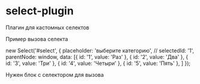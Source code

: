 # select-plugin
Плагин для кастомных селектов


Пример вызова селекта

new Select('#select', {
  placeholder: 'выберите категорию',
  // selectedId: '1',
  parentNode: window,
  data: [{
      id: '1',
      value: 'Раз'
    },
    {
      id: '2',
      value: 'Два'
    },
    {
      id: '3',
      value: 'Три'
    },
    {
      id: '4',
      value: 'Четыри'
    },
    {
      id: '5',
      value: 'Пять'
    },
  ]
});


Нужен блок с селектором для вызова

<div id="select"></div>
